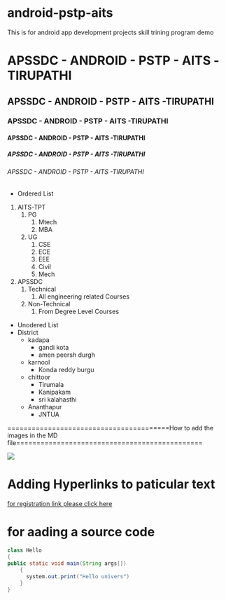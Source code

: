 # android-pstp-aits
This is for android app development projects skill trining program demo

# APSSDC - ANDROID - PSTP - AITS -TIRUPATHI
## APSSDC - ANDROID - PSTP - AITS -TIRUPATHI
### APSSDC - ANDROID - PSTP - AITS -TIRUPATHI
#### APSSDC - ANDROID - PSTP - AITS -TIRUPATHI
##### APSSDC - ANDROID - PSTP - AITS -TIRUPATHI
###### APSSDC - ANDROID - PSTP - AITS -TIRUPATHI

* Ordered List
1. AITS-TPT
    1. PG
        1. Mtech
        2. MBA
    2. UG
        1. CSE
        2. ECE
        3. EEE
        4. Civil
        5. Mech
2. APSSDC
    1. Technical
        1. All engineering related Courses 
    2. Non-Technical
        1. From Degree Level Courses 
* Unodered List 
* District
    - kadapa
        - gandi kota
        - amen peersh durgh
    - karnool
        - Konda reddy burgu
    - chittoor
        - Tirumala
        - Kanipakam
        - sri kalahasthi
    - Ananthapur
        - JNTUA 

========================================How to add the images in the MD file==============================================

<img src="https://pbs.twimg.com/profile_images/1197812950209191936/jVAIlIOZ_400x400.jpg">


# Adding Hyperlinks to paticular text

[for registration link please click here ](https://www.apssdc.in/home/)

# for aading a source code 

```JAVA
class Hello
{
public static void main(String args[])
    {
      system.out.print("Hello univers")
    }
}

```
